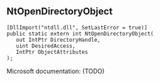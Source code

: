 ## NtOpenDirectoryObject

```
[DllImport("ntdll.dll", SetLastError = true)]
public static extern int NtOpenDirectoryObject(
   out IntPtr DirectoryHandle,
   uint DesiredAccess,
   IntPtr ObjectAttributes
);
```

Microsoft documentation: (TODO)
